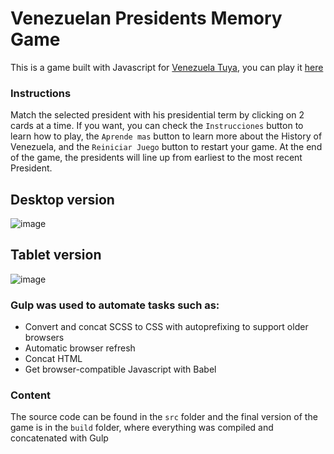 # Venezuelan Presidents Memory Game
This is a game built with Javascript for [Venezuela Tuya](https://www.venezuelatuya.com/), you can play it [here](https://www.venezuelatuya.com/historia/presidentes.htm)
### Instructions
Match the selected president with his presidential term by clicking on 2 cards at a time. If you want, you can check the `Instrucciones` button to learn how to play, the `Aprende mas` button to learn more about the History of Venezuela, and the `Reiniciar Juego` button to restart your game.
At the end of the game, the presidents will line up from earliest to the most recent President.

## Desktop version
![image](https://i.imgur.com/xWDogcT.png)

## Tablet version
![image](https://i.imgur.com/KtQxzg6.png)

### Gulp was used to automate tasks such as:
* Convert and concat SCSS to CSS with autoprefixing to support older browsers
* Automatic browser refresh
* Concat HTML
* Get browser-compatible Javascript with Babel

### Content
The source code can be found in the `src` folder and the final version of the game is in the `build` folder, where everything was compiled and concatenated with Gulp
